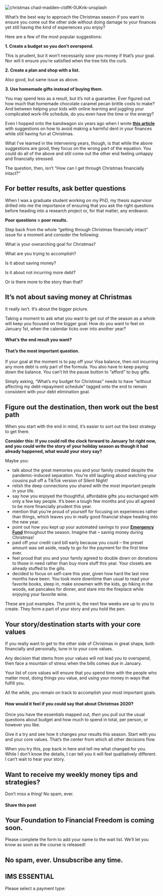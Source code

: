 ![christmas chad-madden-ctdfK-0UKnk-unsplash](https://yourfinanciallaunchpad.com/wp-content/uploads/elementor/thumbs/christmas-chad-madden-ctdfK-0UKnk-unsplash-qdc6cpthe1jg09nepcheyd0ymqwyqy89x64timb4aw.jpg "christmas chad-madden-ctdfK-0UKnk-unsplash")

What’s the best way to approach the Christmas season if you want to ensure you come out the other side without doing damage to your finances yet still having the kind of experiences you enjoy?

Here are a few of the most popular suggestions:

**1\. Create a budget so you don’t overspend.**

This is prudent, but it won’t necessarily *save* you money if that’s your goal. Nor will it ensure you’re satisfied when the tree hits the curb.

**2\. Create a plan and shop with a list.**

Also good, but same issue as above.

**3\. Use homemade gifts instead of buying them.**

You may spend less as a result, but it’s not a guarantee. Ever figured out how much that homemade chocolate caramel pecan brittle costs to make? And between helping your kids with online learning and juggling your complicated work-life schedule, do you even have the time or the energy?

Even I hopped onto the bandwagon six years ago when I wrote **[this article](https://yourfinanciallaunchpad.com/how-to-get-through-christmas-financially-intact/)** with suggestions on how to avoid making a harmful dent in your finances while still having fun at Christmas.

What I’ve learned in the intervening years, though, is that while the above suggestions are good, they focus on the wrong part of the equation. You could do all of the above and still come out the other end feeling unhappy and financially stressed.

The question, then, isn’t “How can I get through Christmas financially intact?”

## For better results, ask better questions

When I was a graduate student working on my PhD, my thesis supervisor drilled into me the importance of ensuring that you ask the right questions before heading into a research project or, for that matter, any endeavor.

**Poor questions = poor results.**

Step back from the whole “getting through Christmas financially intact” issue for a moment and consider the following:

What is your overarching goal for Christmas?

What are you trying to accomplish?

Is it about saving money?

Is it about not incurring more debt?

Or is there more to the story than that?

## It’s not about saving money at Christmas

It really isn’t. It’s about the bigger picture.

Taking a moment to ask what you want to get out of the season as a whole will keep you focused on the bigger goal: How do you want to feel on January 1st, when the calendar ticks over into another year?

#### What’s the end result you want?

#### That’s the most important question.

If your goal at the moment is to pay off your Visa balance, then not incurring any more debt is only part of the formula. You also have to keep paying down the balance. You can’t hit the pause button to “afford” to buy gifts.

Simply asking, “What’s my budget for Christmas” needs to have “without affecting my debt-repayment schedule” tagged onto the end to remain consistent with your debt elimination goal.

## Figure out the destination, then work out the best path

When you start with the end in mind, it’s easier to sort out the best strategy to get there.

**Consider this: If you could roll the clock forward to January 1st right now, and you could write the story of your holiday season as though it had already happened, what would your story say?**

Maybe you:

- talk about the great memories you and your family created despite the pandemic-induced separation. You’re still laughing about watching your cousins pull off a TikTok version of Silent Night!
- relish the deep connections you shared with the most important people in your life.
- say how you enjoyed the thoughtful, affordable gifts you exchanged with only a few key people. It’s been a tough few months and you all agreed to be more financially prudent this year.
- mention that you’re proud of yourself for focusing on experiences rather than things, which leaves you in really good financial shape heading into the new year.
- point out how you kept up your automated savings to your **[Emergency Fund](https://yourfinanciallaunchpad.com/rethinking-emergency-funds/)** throughout the season. Imagine that – saving money during Christmas!
- paid off your credit card bill early because you could – the preset amount was set aside, ready to go for the payment for the first time ever.
- feel proud that you and your family agreed to double down on donations to those in need rather than buy more stuff this year. Your closets are already stuffed to the gills.
- decided to focus on self-care this year, given how hard the last nine months have been. You took more downtime than usual to read your favorite books, sleep in, make snowmen with the kids, go hiking in the woods, eat pancakes for dinner, and stare into the fireplace while enjoying your favorite wine.

These are just examples. The point is, the next few weeks are up to you to create. They form a part of your story and you hold the pen.

## Your story/destination starts with your core values

If you really want to get to the other side of Christmas in great shape, both financially and personally, tune in to your core values.

Any decision that stems from your values will not lead you to overspend, then face a mountain of stress when the bills comes due in January.

Your list of core values will ensure that you spend time with the people who matter most, doing things you value, and using your money in ways that fulfill you.

All the while, you remain on track to accomplish your most important goals.

#### How would it feel if you could say that about Christmas 2020?

Once you have the essentials mapped out, *then* you pull out the usual questions about budget and how much to spend in total, per person, or however you like.

Give it a try and see how it changes your results this season. Start with you and your core values. That’s the center from which all other decisions flow.

When you try this, pop back in here and tell me what changed for you. While I don’t know the details, I can tell you it will feel qualitatively different. I can’t wait to hear your story.

## Want to receive my weekly money tips and strategies?

Don’t miss a thing! No spam, ever.

#### Share this post

## Your Foundation to Financial Freedom is coming soon.

Please complete the form to add your name to the wait list. We’ll let you know as soon as the course is released!

## No spam, ever. Unsubscribe any time.

## IMS ESSENTIAL

Please select a payment type: